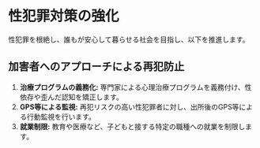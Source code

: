 # 性犯罪対策の強化
性犯罪を根絶し、誰もが安心して暮らせる社会を目指し、以下を推進します。

## 加害者へのアプローチによる再犯防止
1. **治療プログラムの義務化:** 専門家による心理治療プログラムを義務付け、性依存や歪んだ認知を矯正します。
2. **GPS等による監視:** 再犯リスクの高い性犯罪者に対し、出所後のGPS等による行動監視を行います。
3. **就業制限:** 教育や医療など、子どもと接する特定の職種への就業を制限します。